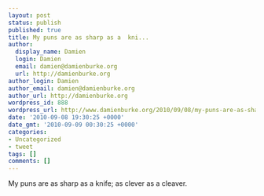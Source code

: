 ```yaml
---
layout: post
status: publish
published: true
title: My puns are as sharp as a  kni...
author:
  display_name: Damien
  login: Damien
  email: damien@damienburke.org
  url: http://damienburke.org
author_login: Damien
author_email: damien@damienburke.org
author_url: http://damienburke.org
wordpress_id: 888
wordpress_url: http://www.damienburke.org/2010/09/08/my-puns-are-as-sharp-as-a-kni/
date: '2010-09-08 19:30:25 +0000'
date_gmt: '2010-09-09 00:30:25 +0000'
categories:
- Uncategorized
- tweet
tags: []
comments: []
---
```

<p>My puns are as sharp as a  knife; as clever as a cleaver.</p>
